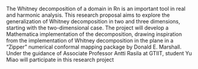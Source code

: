 The Whitney decomposition of a domain in Rn is an important tool in real and harmonic analysis. This
research proposal aims to explore the generalization of Whitney decomposition in two and three dimensions,
starting with the two-dimensional case. The project will develop a Mathematica implementation of the
decomposition, drawing inspiration from the implementation of Whitney decomposition in the plane in a
“Zipper” numerical conformal mapping package by Donald E. Marshall. Under the guidance of Associate
Professor Antti Rasila at GTIIT, student Yu Miao will participate in this research project
